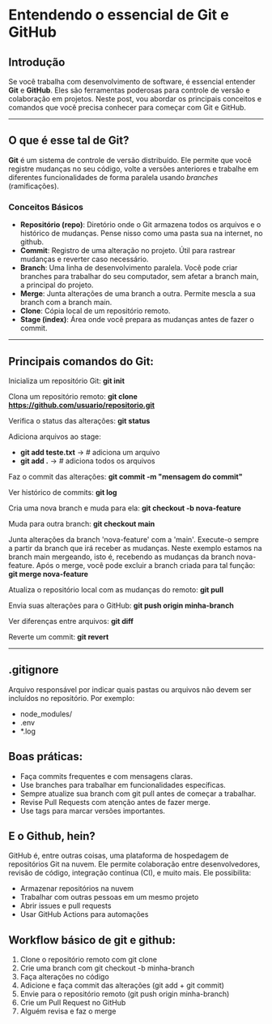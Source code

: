# Entendendo o essencial de Git e GitHub

## Introdução

Se você trabalha com desenvolvimento de software, é essencial entender **Git** e **GitHub**. Eles são ferramentas poderosas para controle de versão e colaboração em projetos. Neste post, vou abordar os principais conceitos e comandos que você precisa conhecer para começar com Git e GitHub.

---

## O que é esse tal de Git?

**Git** é um sistema de controle de versão distribuído. Ele permite que você registre mudanças no seu código, volte a versões anteriores e trabalhe em diferentes funcionalidades de forma paralela usando _branches_ (ramificações).

### Conceitos Básicos

- **Repositório (repo)**: Diretório onde o Git armazena todos os arquivos e o histórico de mudanças. Pense nisso como uma pasta sua na internet, no github.
- **Commit**: Registro de uma alteração no projeto. Útil para rastrear mudanças e reverter caso necessário.
- **Branch**: Uma linha de desenvolvimento paralela. Você pode criar branches para trabalhar do seu computador, sem afetar a branch main, a principal do projeto.
- **Merge**: Junta alterações de uma branch a outra. Permite mescla a sua branch com a branch main.
- **Clone**: Cópia local de um repositório remoto. 
- **Stage (index)**: Área onde você prepara as mudanças antes de fazer o commit.

---

## Principais comandos do Git:

Inicializa um repositório Git:
**git init**

Clona um repositório remoto:
**git clone https://github.com/usuario/repositorio.git**

Verifica o status das alterações:
**git status**

Adiciona arquivos ao stage:
- **git add teste.txt** ->        # adiciona um arquivo
- **git add .** ->                # adiciona todos os arquivos

Faz o commit das alterações:
**git commit -m "mensagem do commit"**

Ver histórico de commits:
**git log**

Cria uma nova branch e muda para ela:
**git checkout -b nova-feature**

Muda para outra branch:
**git checkout main**

Junta alterações da branch 'nova-feature' com a 'main'. Execute-o sempre a partir da branch que irá receber as mudanças. Neste exemplo estamos na branch main mergeando, isto é, recebendo as mudanças da branch nova-feature. Após o merge, você pode excluir a branch criada para tal função:
**git merge nova-feature**

Atualiza o repositório local com as mudanças do remoto:
**git pull**

Envia suas alterações para o GitHub:
**git push origin minha-branch**

Ver diferenças entre arquivos:
**git diff**

Reverte um commit:
**git revert <id-do-commit>**

---

## .gitignore

Arquivo responsável por indicar quais pastas ou arquivos não devem ser incluídos no repositório. Por exemplo:

- node_modules/
- .env
- *.log

## Boas práticas:

- Faça commits frequentes e com mensagens claras.
- Use branches para trabalhar em funcionalidades específicas.
- Sempre atualize sua branch com git pull antes de começar a trabalhar.
- Revise Pull Requests com atenção antes de fazer merge.
- Use tags para marcar versões importantes.

## E o Github, hein?

GitHub é, entre outras coisas, uma plataforma de hospedagem de repositórios Git na nuvem. Ele permite colaboração entre desenvolvedores, revisão de código, integração contínua (CI), e muito mais. Ele possibilita:

- Armazenar repositórios na nuvem
- Trabalhar com outras pessoas em um mesmo projeto
- Abrir issues e pull requests
- Usar GitHub Actions para automações

## Workflow básico de git e github:

1. Clone o repositório remoto com git clone
2. Crie uma branch com git checkout -b minha-branch
3. Faça alterações no código
4. Adicione e faça commit das alterações (git add + git commit)
5. Envie para o repositório remoto (git push origin minha-branch)
6. Crie um Pull Request no GitHub
7. Alguém revisa e faz o merge




